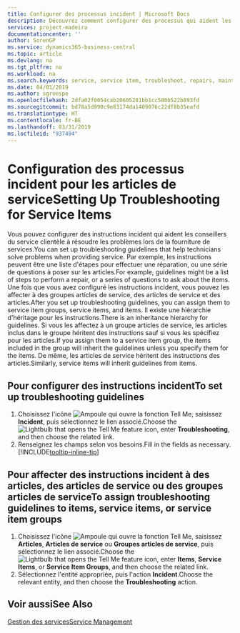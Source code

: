 ```yaml
---
title: Configurer des processus incident | Microsoft Docs
description: Découvrez comment configurer des processus qui aident les conseillers du service clientèle à identifier et à résoudre les problèmes liés aux articles de service.
services: project-madeira
documentationcenter: ''
author: SorenGP
ms.service: dynamics365-business-central
ms.topic: article
ms.devlang: na
ms.tgt_pltfrm: na
ms.workload: na
ms.search.keywords: service, service item, troubleshoot, repairs, maintenance
ms.date: 04/01/2019
ms.author: sgroespe
ms.openlocfilehash: 2dfa02f0054cab20605281bb1cc580b522b893fd
ms.sourcegitcommit: bd78a5d990c9e83174da1409076c22df8b35eafd
ms.translationtype: HT
ms.contentlocale: fr-BE
ms.lasthandoff: 03/31/2019
ms.locfileid: "937494"
---
```

# <a name="setting-up-troubleshooting-for-service-items"></a><span data-ttu-id="f0b85-103">Configuration des processus incident pour les articles de service</span><span class="sxs-lookup"><span data-stu-id="f0b85-103">Setting Up Troubleshooting for Service Items</span></span>
<span data-ttu-id="f0b85-104">Vous pouvez configurer des instructions incident qui aident les conseillers du service clientèle à résoudre les problèmes lors de la fourniture de services.</span><span class="sxs-lookup"><span data-stu-id="f0b85-104">You can set up troubleshooting guidelines that help technicians solve problems when providing service.</span></span> <span data-ttu-id="f0b85-105">Par exemple, les instructions peuvent être une liste d'étapes pour effectuer une réparation, ou une série de questions à poser sur les articles.</span><span class="sxs-lookup"><span data-stu-id="f0b85-105">For example, guidelines might be a list of steps to perform a repair, or a series of questions to ask about the items.</span></span> <span data-ttu-id="f0b85-106">Une fois que vous avez configuré les instructions incident, vous pouvez les affecter à des groupes articles de service, des articles de service et des articles.</span><span class="sxs-lookup"><span data-stu-id="f0b85-106">After you set up troubleshooting guidelines, you can assign them to service item groups, service items, and items.</span></span> <span data-ttu-id="f0b85-107">Il existe une hiérarchie d'héritage pour les instructions.</span><span class="sxs-lookup"><span data-stu-id="f0b85-107">There is an inheritance hierarchy for guidelines.</span></span> <span data-ttu-id="f0b85-108">Si vous les affectez à un groupe articles de service, les articles inclus dans le groupe héritent des instructions sauf si vous les spécifiez pour les articles.</span><span class="sxs-lookup"><span data-stu-id="f0b85-108">If you assign them to a service item group, the items included in the group will inherit the guidelines unless you specify them for the items.</span></span> <span data-ttu-id="f0b85-109">De même, les articles de service héritent des instructions des articles.</span><span class="sxs-lookup"><span data-stu-id="f0b85-109">Similarly, service items will inherit guidelines from items.</span></span>  

## <a name="to-set-up-troubleshooting-guidelines"></a><span data-ttu-id="f0b85-110">Pour configurer des instructions incident</span><span class="sxs-lookup"><span data-stu-id="f0b85-110">To set up troubleshooting guidelines</span></span>
1. <span data-ttu-id="f0b85-111">Choisissez l'icône ![Ampoule qui ouvre la fonction Tell Me](media/ui-search/search_small.png "Dites-moi ce que vous voulez faire"), saisissez **Incident**, puis sélectionnez le lien associé.</span><span class="sxs-lookup"><span data-stu-id="f0b85-111">Choose the ![Lightbulb that opens the Tell Me feature](media/ui-search/search_small.png "Tell me what you want to do") icon, enter **Troubleshooting**, and then choose the related link.</span></span>  
2. <span data-ttu-id="f0b85-112">Renseignez les champs selon vos besoins.</span><span class="sxs-lookup"><span data-stu-id="f0b85-112">Fill in the fields as necessary.</span></span> [!INCLUDE[tooltip-inline-tip](includes/tooltip-inline-tip_md.md)]  

## <a name="to-assign-troubleshooting-guidelines-to-items-service-items-or-service-item-groups"></a><span data-ttu-id="f0b85-113">Pour affecter des instructions incident à des articles, des articles de service ou des groupes articles de service</span><span class="sxs-lookup"><span data-stu-id="f0b85-113">To assign troubleshooting guidelines to items, service items, or service item groups</span></span>
1. <span data-ttu-id="f0b85-114">Choisissez l'icône ![Ampoule qui ouvre la fonction Tell Me](media/ui-search/search_small.png "Dites-moi ce que vous voulez faire"), saisissez **Articles**, **Articles de service** ou **Groupes articles de service**, puis sélectionnez le lien associé.</span><span class="sxs-lookup"><span data-stu-id="f0b85-114">Choose the ![Lightbulb that opens the Tell Me feature](media/ui-search/search_small.png "Tell me what you want to do") icon, enter **Items**, **Service Items**, or **Service Item Groups**, and then choose the related link.</span></span>  
2. <span data-ttu-id="f0b85-115">Sélectionnez l'entité appropriée, puis l'action **Incident**.</span><span class="sxs-lookup"><span data-stu-id="f0b85-115">Choose the relevant entity, and then choose the **Troubleshooting** action.</span></span>  

## <a name="see-also"></a><span data-ttu-id="f0b85-116">Voir aussi</span><span class="sxs-lookup"><span data-stu-id="f0b85-116">See Also</span></span>
[<span data-ttu-id="f0b85-117">Gestion des services</span><span class="sxs-lookup"><span data-stu-id="f0b85-117">Service Management</span></span>](service-service.md)